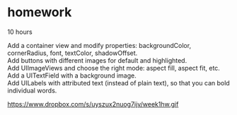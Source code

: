 homework
========
10 hours

Add a container view and modify properties: backgroundColor, cornerRadius, font, textColor, shadowOffset.<br>
Add buttons with different images for default and highlighted.<br>
Add UIImageViews and choose the right mode: aspect fill, aspect fit, etc.<br>
Add a UITextField with a background image.<br>
Add UILabels with attributed text (instead of plain text), so that you can bold individual words.<br>


https://www.dropbox.com/s/uyszux2nuog7ijv/week1hw.gif

